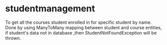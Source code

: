 # studentmanagement
To get all the courses student enrolled in for specific student by name.
Done by using ManyToMany mapping between student and course entities,
if student's data not in database ,then StudentNotFoundException will be thrown.
